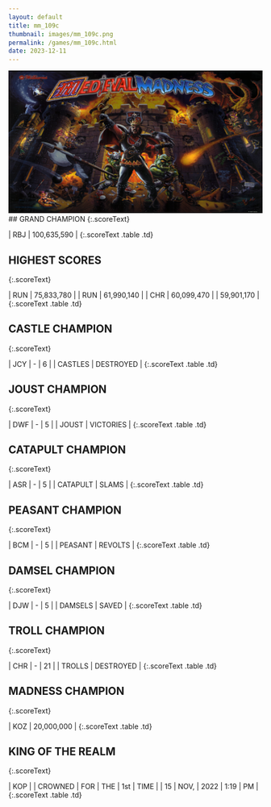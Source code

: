 ```yaml
---
layout: default
title: mm_109c
thumbnail: images/mm_109c.png
permalink: /games/mm_109c.html
date: 2023-12-11
---
```


<img src="../images/mm_109c.png" class="gameThumbnail img-fluid mx-auto align-middle">
## GRAND CHAMPION
{:.scoreText}

| RBJ | 100,635,590 | 
{:.scoreText .table .td}

## HIGHEST SCORES
{:.scoreText}

| RUN | 75,833,780 | 
| RUN | 61,990,140 | 
| CHR | 60,099,470 | 
| 59,901,170 | 
{:.scoreText .table .td}

## CASTLE CHAMPION
{:.scoreText}

| JCY | - | 6 | 
| CASTLES | DESTROYED | 
{:.scoreText .table .td}

## JOUST CHAMPION
{:.scoreText}

| DWF | - | 5 | 
| JOUST | VICTORIES | 
{:.scoreText .table .td}

## CATAPULT CHAMPION
{:.scoreText}

| ASR | - | 5 | 
| CATAPULT | SLAMS | 
{:.scoreText .table .td}

## PEASANT CHAMPION
{:.scoreText}

| BCM | - | 5 | 
| PEASANT | REVOLTS | 
{:.scoreText .table .td}

## DAMSEL CHAMPION
{:.scoreText}

| DJW | - | 5 | 
| DAMSELS | SAVED | 
{:.scoreText .table .td}

## TROLL CHAMPION
{:.scoreText}

| CHR | - | 21 | 
| TROLLS | DESTROYED | 
{:.scoreText .table .td}

## MADNESS CHAMPION
{:.scoreText}

| KOZ | 20,000,000 | 
{:.scoreText .table .td}

## KING OF THE REALM
{:.scoreText}

| KOP | 
| CROWNED | FOR | THE | 1st | TIME | 
| 15 | NOV, | 2022 | 1:19 | PM | 
{:.scoreText .table .td}
